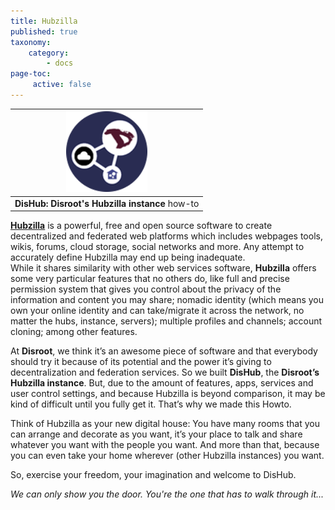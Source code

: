 ```yaml
---
title: Hubzilla
published: true
taxonomy:
    category:
        - docs
page-toc:
     active: false
---
```

|![](en/round_logo.png)|
|:--:|
|**DisHub: Disroot's Hubzilla instance** how-to|

[**Hubzilla**](https://project.hubzilla.org/page/hubzilla/hubzilla-project) is a powerful, free and open source software to create decentralized and federated web platforms which includes webpages tools, wikis, forums, cloud storage, social networks and more. Any attempt to accurately define Hubzilla may end up being inadequate.<br>
While it shares similarity with other web services software, **Hubzilla** offers some very particular features that no others do, like full and precise permission system that gives you control about the privacy of the information and content you may share; nomadic identity (which means you own your online identity and can take/migrate it across the network, no matter the hubs, instance, servers); multiple profiles and channels; account cloning; among other features.

At **Disroot**, we think it’s an awesome piece of software and that everybody should try it because of its potential and the power it’s giving to decentralization and federation services. So we built **DisHub**, the **Disroot’s Hubzilla instance**. But, due to the amount of features, apps, services and user control settings, and because Hubzilla is beyond comparison, it may be kind of difficult until you fully get it. That’s why we made this Howto.

Think of Hubzilla as your new digital house: You have many rooms that you can arrange and decorate as you want, it’s your place to talk and share whatever you want with the people you want. And more than that, because you can even take your home wherever (other Hubzilla instances) you want.

So, exercise your freedom, your imagination and welcome to DisHub.

*We can only show you the door. You're the one that has to walk through it...*
